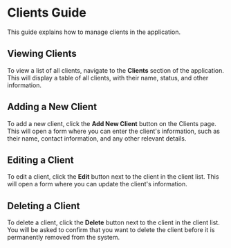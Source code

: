 
# Clients Guide

This guide explains how to manage clients in the application.

## Viewing Clients

To view a list of all clients, navigate to the **Clients** section of the application. This will display a table of all clients, with their name, status, and other information.

## Adding a New Client

To add a new client, click the **Add New Client** button on the Clients page. This will open a form where you can enter the client's information, such as their name, contact information, and any other relevant details.

## Editing a Client

To edit a client, click the **Edit** button next to the client in the client list. This will open a form where you can update the client's information.

## Deleting a Client

To delete a client, click the **Delete** button next to the client in the client list. You will be asked to confirm that you want to delete the client before it is permanently removed from the system.

